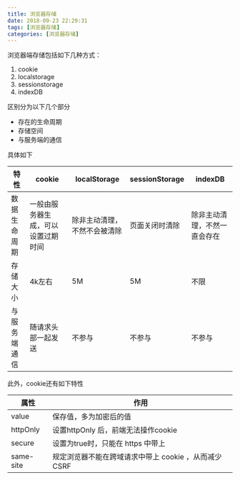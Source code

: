 ```yaml
---
title: 浏览器存储
date: 2018-09-23 22:29:31
tags: [浏览器存储]
categories: [浏览器存储]
---
```


浏览器端存储包括如下几种方式：

1. cookie
2. localstorage
3. sessionstorage
4. indexDB

区别分为以下几个部分

- 存在的生命周期
- 存储空间
- 与服务端的通信

具体如下

| 特性         | cookie                             | localStorage                 | sessionStorage | indexDB                      |
| ------------ | ---------------------------------- | ---------------------------- | -------------- | ---------------------------- |
| 数据生命周期 | 一般由服务器生成，可以设置过期时间 | 除非主动清理，不然不会被清除 | 页面关闭时清除 | 除非主动清理，不然一直会存在 |
| 存储大小     | 4k左右                             | 5M                           | 5M             | 不限                         |
| 与服务端通信 | 随请求头部一起发送                 | 不参与                       | 不参与         | 不参与                       |



此外，cookie还有如下特性

| 属性      | 作用                                                  |
| --------- | ----------------------------------------------------- |
| value     | 保存值，多为加密后的值                                |
| httpOnly  | 设置httpOnly 后，前端无法操作cookie                   |
| secure    | 设置为true时，只能在 https 中带上                     |
| same-site | 规定浏览器不能在跨域请求中带上 cookie ，从而减少 CSRF |